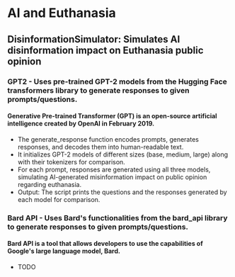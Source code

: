 # AI and Euthanasia

## DisinformationSimulator: Simulates AI disinformation impact on Euthanasia public opinion

### GPT2 - Uses pre-trained GPT-2 models from the Hugging Face transformers library to generate responses to given prompts/questions.

#### Generative Pre-trained Transformer (GPT) is an open-source artificial intelligence created by OpenAI in February 2019.

- The generate_response function encodes prompts, generates responses, and decodes them into human-readable text.
- It initializes GPT-2 models of different sizes (base, medium, large) along with their tokenizers for comparison.
- For each prompt, responses are generated using all three models, simulating AI-generated misinformation impact on public opinion regarding euthanasia.
- Output: The script prints the questions and the responses generated by each model for comparison.

### Bard API - Uses Bard's functionalities from the bard_api library to generate responses to given prompts/questions.

#### Bard API is a tool that allows developers to use the capabilities of Google's large language model, Bard.

- TODO
